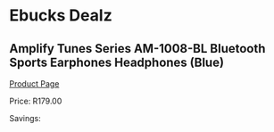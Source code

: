 
# Ebucks Dealz
## Amplify Tunes Series AM-1008-BL Bluetooth Sports Earphones Headphones (Blue)
[Product Page](https://www.ebucks.com/web/shop/productSelected.do?prodId=1161773261&catId=375509364)

Price: R179.00

Savings: 


	
